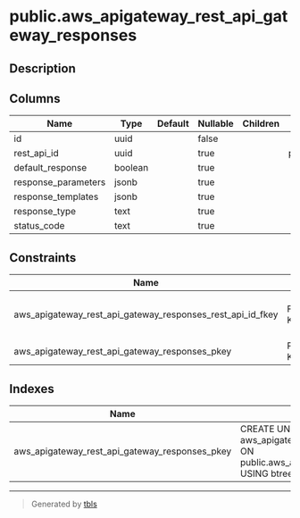 # public.aws_apigateway_rest_api_gateway_responses

## Description

## Columns

| Name | Type | Default | Nullable | Children | Parents | Comment |
| ---- | ---- | ------- | -------- | -------- | ------- | ------- |
| id | uuid |  | false |  |  |  |
| rest_api_id | uuid |  | true |  | [public.aws_apigateway_rest_apis](public.aws_apigateway_rest_apis.md) |  |
| default_response | boolean |  | true |  |  |  |
| response_parameters | jsonb |  | true |  |  |  |
| response_templates | jsonb |  | true |  |  |  |
| response_type | text |  | true |  |  |  |
| status_code | text |  | true |  |  |  |

## Constraints

| Name | Type | Definition |
| ---- | ---- | ---------- |
| aws_apigateway_rest_api_gateway_responses_rest_api_id_fkey | FOREIGN KEY | FOREIGN KEY (rest_api_id) REFERENCES aws_apigateway_rest_apis(id) ON DELETE CASCADE |
| aws_apigateway_rest_api_gateway_responses_pkey | PRIMARY KEY | PRIMARY KEY (id) |

## Indexes

| Name | Definition |
| ---- | ---------- |
| aws_apigateway_rest_api_gateway_responses_pkey | CREATE UNIQUE INDEX aws_apigateway_rest_api_gateway_responses_pkey ON public.aws_apigateway_rest_api_gateway_responses USING btree (id) |

---

> Generated by [tbls](https://github.com/k1LoW/tbls)
